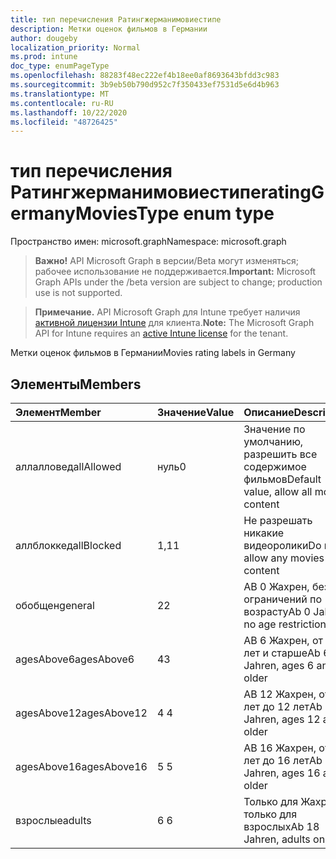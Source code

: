 ```yaml
---
title: тип перечисления Ратингжерманимовиестипе
description: Метки оценок фильмов в Германии
author: dougeby
localization_priority: Normal
ms.prod: intune
doc_type: enumPageType
ms.openlocfilehash: 88283f48ec222ef4b18ee0af8693643bfdd3c983
ms.sourcegitcommit: 3b9eb50b790d952c7f350433ef7531d5e6d4b963
ms.translationtype: MT
ms.contentlocale: ru-RU
ms.lasthandoff: 10/22/2020
ms.locfileid: "48726425"
---
```

# <a name="ratinggermanymoviestype-enum-type"></a><span data-ttu-id="b634f-103">тип перечисления Ратингжерманимовиестипе</span><span class="sxs-lookup"><span data-stu-id="b634f-103">ratingGermanyMoviesType enum type</span></span>

<span data-ttu-id="b634f-104">Пространство имен: microsoft.graph</span><span class="sxs-lookup"><span data-stu-id="b634f-104">Namespace: microsoft.graph</span></span>

> <span data-ttu-id="b634f-105">**Важно!** API Microsoft Graph в версии/Beta могут изменяться; рабочее использование не поддерживается.</span><span class="sxs-lookup"><span data-stu-id="b634f-105">**Important:** Microsoft Graph APIs under the /beta version are subject to change; production use is not supported.</span></span>

> <span data-ttu-id="b634f-106">**Примечание.** API Microsoft Graph для Intune требует наличия [активной лицензии Intune](https://go.microsoft.com/fwlink/?linkid=839381) для клиента.</span><span class="sxs-lookup"><span data-stu-id="b634f-106">**Note:** The Microsoft Graph API for Intune requires an [active Intune license](https://go.microsoft.com/fwlink/?linkid=839381) for the tenant.</span></span>

<span data-ttu-id="b634f-107">Метки оценок фильмов в Германии</span><span class="sxs-lookup"><span data-stu-id="b634f-107">Movies rating labels in Germany</span></span>

## <a name="members"></a><span data-ttu-id="b634f-108">Элементы</span><span class="sxs-lookup"><span data-stu-id="b634f-108">Members</span></span>
|<span data-ttu-id="b634f-109">Элемент</span><span class="sxs-lookup"><span data-stu-id="b634f-109">Member</span></span>|<span data-ttu-id="b634f-110">Значение</span><span class="sxs-lookup"><span data-stu-id="b634f-110">Value</span></span>|<span data-ttu-id="b634f-111">Описание</span><span class="sxs-lookup"><span data-stu-id="b634f-111">Description</span></span>|
|:---|:---|:---|
|<span data-ttu-id="b634f-112">аллалловед</span><span class="sxs-lookup"><span data-stu-id="b634f-112">allAllowed</span></span>|<span data-ttu-id="b634f-113">нуль</span><span class="sxs-lookup"><span data-stu-id="b634f-113">0</span></span>|<span data-ttu-id="b634f-114">Значение по умолчанию, разрешить все содержимое фильмов</span><span class="sxs-lookup"><span data-stu-id="b634f-114">Default value, allow all movies content</span></span>|
|<span data-ttu-id="b634f-115">аллблоккед</span><span class="sxs-lookup"><span data-stu-id="b634f-115">allBlocked</span></span>|<span data-ttu-id="b634f-116">1,1</span><span class="sxs-lookup"><span data-stu-id="b634f-116">1</span></span>|<span data-ttu-id="b634f-117">Не разрешать никакие видеоролики</span><span class="sxs-lookup"><span data-stu-id="b634f-117">Do not allow any movies content</span></span>|
|<span data-ttu-id="b634f-118">обобщен</span><span class="sxs-lookup"><span data-stu-id="b634f-118">general</span></span>|<span data-ttu-id="b634f-119">2</span><span class="sxs-lookup"><span data-stu-id="b634f-119">2</span></span>|<span data-ttu-id="b634f-120">AB 0 Жахрен, без ограничений по возрасту</span><span class="sxs-lookup"><span data-stu-id="b634f-120">Ab 0 Jahren, no age restrictions</span></span>|
|<span data-ttu-id="b634f-121">agesAbove6</span><span class="sxs-lookup"><span data-stu-id="b634f-121">agesAbove6</span></span>|<span data-ttu-id="b634f-122">4</span><span class="sxs-lookup"><span data-stu-id="b634f-122">3</span></span>|<span data-ttu-id="b634f-123">AB 6 Жахрен, от 6 лет и старше</span><span class="sxs-lookup"><span data-stu-id="b634f-123">Ab 6 Jahren, ages 6 and older</span></span>|
|<span data-ttu-id="b634f-124">agesAbove12</span><span class="sxs-lookup"><span data-stu-id="b634f-124">agesAbove12</span></span>|<span data-ttu-id="b634f-125">4 </span><span class="sxs-lookup"><span data-stu-id="b634f-125">4</span></span>|<span data-ttu-id="b634f-126">AB 12 Жахрен, от 12 лет до 12 лет</span><span class="sxs-lookup"><span data-stu-id="b634f-126">Ab 12 Jahren, ages 12 and older</span></span>|
|<span data-ttu-id="b634f-127">agesAbove16</span><span class="sxs-lookup"><span data-stu-id="b634f-127">agesAbove16</span></span>|<span data-ttu-id="b634f-128">5 </span><span class="sxs-lookup"><span data-stu-id="b634f-128">5</span></span>|<span data-ttu-id="b634f-129">AB 16 Жахрен, от 16 лет до 16 лет</span><span class="sxs-lookup"><span data-stu-id="b634f-129">Ab 16 Jahren, ages 16 and older</span></span>|
|<span data-ttu-id="b634f-130">взрослые</span><span class="sxs-lookup"><span data-stu-id="b634f-130">adults</span></span>|<span data-ttu-id="b634f-131">6 </span><span class="sxs-lookup"><span data-stu-id="b634f-131">6</span></span>|<span data-ttu-id="b634f-132">Только для Жахрен, только для взрослых</span><span class="sxs-lookup"><span data-stu-id="b634f-132">Ab 18 Jahren, adults only</span></span>|





